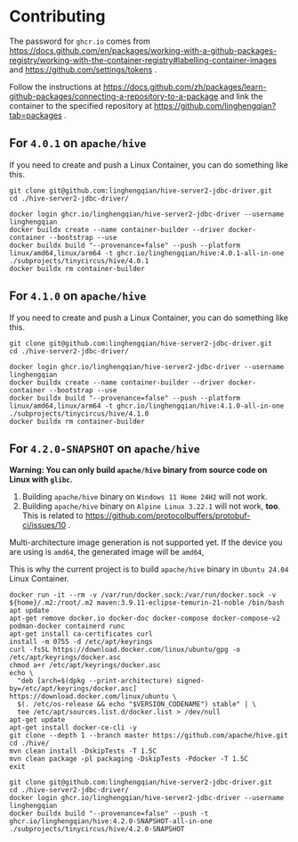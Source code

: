 # Contributing

The password for `ghcr.io` comes from https://docs.github.com/en/packages/working-with-a-github-packages-registry/working-with-the-container-registry#labelling-container-images
and https://github.com/settings/tokens .

Follow the instructions at https://docs.github.com/zh/packages/learn-github-packages/connecting-a-repository-to-a-package
and link the container to the specified repository at https://github.com/linghengqian?tab=packages .

## For `4.0.1` on `apache/hive`

If you need to create and push a Linux Container, you can do something like this.

```shell
git clone git@github.com:linghengqian/hive-server2-jdbc-driver.git
cd ./hive-server2-jdbc-driver/

docker login ghcr.io/linghengqian/hive-server2-jdbc-driver --username linghengqian
docker buildx create --name container-builder --driver docker-container --bootstrap --use
docker buildx build "--provenance=false" --push --platform linux/amd64,linux/arm64 -t ghcr.io/linghengqian/hive:4.0.1-all-in-one ./subprojects/tinycircus/hive/4.0.1
docker buildx rm container-builder
```

## For `4.1.0` on `apache/hive`

If you need to create and push a Linux Container, you can do something like this.

```shell
git clone git@github.com:linghengqian/hive-server2-jdbc-driver.git
cd ./hive-server2-jdbc-driver/

docker login ghcr.io/linghengqian/hive-server2-jdbc-driver --username linghengqian
docker buildx create --name container-builder --driver docker-container --bootstrap --use
docker buildx build "--provenance=false" --push --platform linux/amd64,linux/arm64 -t ghcr.io/linghengqian/hive:4.1.0-all-in-one ./subprojects/tinycircus/hive/4.1.0
docker buildx rm container-builder
```

## For `4.2.0-SNAPSHOT` on `apache/hive`

**Warning: You can only build `apache/hive` binary from source code on Linux with `glibc`.**
1. Building `apache/hive` binary on `Windows 11 Home 24H2` will not work.
2. Building `apache/hive` binary on `Alpine Linux 3.22.1` will not work, **too**. This is related to https://github.com/protocolbuffers/protobuf-ci/issues/10 .

Multi-architecture image generation is not supported yet. 
If the device you are using is `amd64`, the generated image will be `amd64`,

This is why the current project is to build `apache/hive` binary in `Ubuntu 24.04` Linux Container.

```shell
docker run -it --rm -v /var/run/docker.sock:/var/run/docker.sock -v ${home}/.m2:/root/.m2 maven:3.9.11-eclipse-temurin-21-noble /bin/bash
apt update
apt-get remove docker.io docker-doc docker-compose docker-compose-v2 podman-docker containerd runc
apt-get install ca-certificates curl
install -m 0755 -d /etc/apt/keyrings
curl -fsSL https://download.docker.com/linux/ubuntu/gpg -o /etc/apt/keyrings/docker.asc
chmod a+r /etc/apt/keyrings/docker.asc
echo \
  "deb [arch=$(dpkg --print-architecture) signed-by=/etc/apt/keyrings/docker.asc] https://download.docker.com/linux/ubuntu \
  $(. /etc/os-release && echo "$VERSION_CODENAME") stable" | \
  tee /etc/apt/sources.list.d/docker.list > /dev/null
apt-get update
apt-get install docker-ce-cli -y
git clone --depth 1 --branch master https://github.com/apache/hive.git
cd ./hive/
mvn clean install -DskipTests -T 1.5C
mvn clean package -pl packaging -DskipTests -Pdocker -T 1.5C
exit

git clone git@github.com:linghengqian/hive-server2-jdbc-driver.git
cd ./hive-server2-jdbc-driver/
docker login ghcr.io/linghengqian/hive-server2-jdbc-driver --username linghengqian
docker buildx build "--provenance=false" --push -t ghcr.io/linghengqian/hive:4.2.0-SNAPSHOT-all-in-one ./subprojects/tinycircus/hive/4.2.0-SNAPSHOT
```
